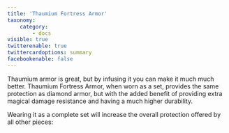 ```yaml
---
title: 'Thaumium Fortress Armor'
taxonomy:
    category:
        - docs
visible: true
twitterenable: true
twittercardoptions: summary
facebookenable: false
---
```


Thaumium armor is great, but by infusing it you can make it much much better. Thaumium Fortress Armor, when worn as a set, provides the same protection as diamond armor, but with the added benefit of providing extra magical damage resistance and having a much higher durability.

Wearing it as a complete set will increase the overall protection offered by all other pieces:
